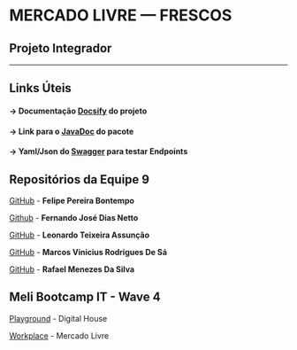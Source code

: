 # MERCADO LIVRE — FRESCOS
## Projeto Integrador
***
## Links Úteis
#### -> Documentação [Docsify](https://netto-meli.github.io/w4g9-projeto-final/guide/#/) do projeto
#### -> Link para o [JavaDoc](https://netto-meli.github.io/w4g9-projeto-final/JavaDoc/) do pacote
#### -> Yaml/Json do [Swagger](https://netto-meli.github.io/w4g9-projeto-final/guide/swagger) para testar Endpoints
## Repositórios da Equipe 9
[GitHub](https://github.com/fpbontempo) - <b>Felipe Pereira Bontempo</b>

[Github](https://github.com/netto-meli) - <b>Fernando José Dias Netto</b>

[GitHub](https://github.com/LeoDevMeli) - <b>Leonardo Teixeira Assunção</b>

[GitHub](https://github.com/marcossa01) - <b>Marcos Vinicius Rodrigues De Sá</b>

[GitHub](https://github.com/rafaelmenez) - <b>Rafael Menezes Da Silva</b>
## Meli Bootcamp IT - Wave 4
[Playground](https://br-playground.digitalhouse.com/login) - Digital House

[Workplace](https://meli.workplace.com/) - Mercado Livre
